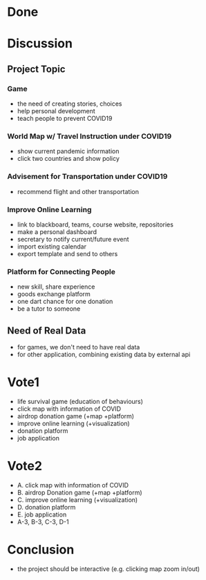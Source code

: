 # Done

# Discussion
## Project Topic
### Game
- the need of creating stories, choices
- help personal development
- teach people to prevent COVID19
### World Map w/ Travel Instruction under COVID19
- show current pandemic information
- click two countries and show policy
### Advisement for Transportation under COVID19
- recommend flight and other transportation
### Improve Online Learning
- link to blackboard, teams, course website, repositories
- make a personal dashboard 
- secretary to notify current/future event
- import existing calendar
- export template and send to others
### Platform for Connecting People
- new skill, share experience
- goods exchange platform 
- one dart chance for one donation
- be a tutor to someone

## Need of Real Data
- for games, we don't need to have real data
- for other application, combining existing data by external api

# Vote1
- life survival game (education of behaviours)
- click map with information of COVID
- airdrop donation game (+map +platform)
- improve online learning (+visualization)
- donation platform
- job application

# Vote2

- A. click map with information of COVID
- B. airdrop Donation game (+map +platform)
- C. improve online learning (+visualization)
- D. donation platform
- E. job application
- A-3, B-3, C-3, D-1

# Conclusion
- the project should be interactive (e.g. clicking map zoom in/out)

